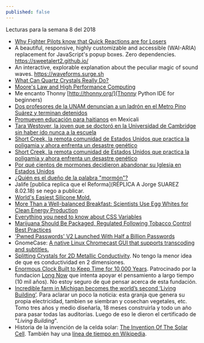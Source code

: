 ```yaml
---
published: false
---
```

Lecturas para la semana 8 del 2018

- [ Why Fighter Pilots know that Quick Reactions are for Losers](https://www.linkedin.com/pulse/why-fighter-pilots-know-quick-reactions-losers-tim-davies/)
- A beautiful, responsive, highly customizable and accessible (WAI-ARIA) replacement for JavaScript's popup boxes. Zero dependencies. https://sweetalert2.github.io/
-  An interactive, explorable explanation about the peculiar magic of sound waves. https://waveforms.surge.sh
- [What Can Quartz Crystals Really Do?](https://www.zmescience.com/science/can-quartz-crystals-really/)
- [ Moore's Law and High Performance Computing ](https://changelog.com/podcast/284)
- Me encanto Thonny [http://thonny.org/](Thonny Python IDE for beginners)
- [Dos profesores de la UNAM denuncian a un ladrón en el Metro Pino Suárez y terminan detenidos](http://www.sinembargo.mx/18-02-2018/3387181)
- [ Promueven educación para haitianos](http://www.el-mexicano.com.mx/informacion/noticias/1/3/estatal/2018/02/17/1047659/promueven-educacion-para-haitianos) en Mexicali
- [Tara Westover, la joven que se doctoró en la Universidad de Cambridge sin haber ido nunca a la escuela](http://www.bbc.com/mundo/noticias-43061996)
- [Short Creek, la remota comunidad de Estados Unidos que practica la poligamia y ahora enfrenta un desastre genético](http://www.bbc.com/mundo/vert-fut-40737160)
- [Short Creek, la remota comunidad de Estados Unidos que practica la poligamia y ahora enfrenta un desastre genético](http://www.bbc.com/mundo/vert-fut-40737160)
- [Por qué cientos de mormones decidieron abandonar su Iglesia en Estados Unidos](http://www.bbc.com/mundo/noticias/2015/11/151123_eeuu_mormones_abandonan_iglesia_por_normativa_sobre_gays_bd)
- [¿Quién es el dueño de la palabra "mormón"?](http://www.bbc.com/mundo/noticias/2014/06/140609_economia_mormon_marca_registrada_msd)
- Jalife [publica replica que el Reforma](RÉPLICA A Jorge SUAREZ 8.02.18) se nego a publicar.
- [World's Easiest Silicone Mold.](http://www.instructables.com/id/Worlds-easiest-silicone-mold/)
- [ More Than a Well-balanced Breakfast: Scientists Use Egg Whites for Clean Energy Production](https://www.pddnet.com/news/2018/02/more-well-balanced-breakfast-scientists-use-egg-whites-clean-energy-production)
- [Everything you need to know about CSS Variables](https://medium.freecodecamp.org/everything-you-need-to-know-about-css-variables-c74d922ea855)
- [Marijuana Should Be Packaged, Regulated Following Tobacco Control Best Practices ](https://www.ucsf.edu/news/2018/02/409846/marijuana-should-be-packaged-regulated-following-tobacco-control-best-practices)
- ['Pwned Passwords' V2 Launched With Half a Billion Passwords  ](https://www.troyhunt.com/ive-just-launched-pwned-passwords-version-2/)
- GnomeCase: [ A native Linux Chromecast GUI that supports transcoding and subtitles.](https://github.com/keredson/gnomecast)
- [ Splitting Crystals for 2D Metallic Conductivity](https://www.pddnet.com/news/2018/02/splitting-crystals-2d-metallic-conductivity?et_cid=6268570&et_rid=1147451222&type=cta&et_cid=6268570&et_rid=1147451222&linkid=Splitting+Crystals+for+2D+Metallic+Conductivity). No tengo la menor idea de que es conductividad en 2 dimensiones.
- [Enormous Clock Built to Keep Time for 10,000 Years](https://www.pddnet.com/videos/2018/02/video-day-enormous-clock-built-keep-time-10000-years). Patrocinado por la fundacion [Long Now](http://longnow.org/) que intenta apoyar el pensamiento a largo tiempo (10 mil años). No estoy seguro de qué pensar acerca de esta fundación.
- [Incredible farm in Michigan becomes the world’s second ‘Living Building’](https://www.zmescience.com/science/michigan-farm-0432423/). Para aclarar un poco la noticia: esta granja que genera su propia electricidad, tambien se siembran y cosechan vegetales, etc. Tomo tres años y medio diseñarla, 18 meses construirla y todo un año para pasar todas las auditorías. Luego de eso le dieron el certificado de "_Living Building_".
- Historia de la invención de la celda solar: [The Invention Of The Solar Cell](https://www.popsci.com/article/science/invention-solar-cell). También hay una [línea de tiempo en Wikipedia](https://en.wikipedia.org/wiki/Timeline_of_solar_cells).
